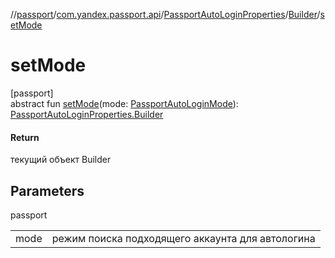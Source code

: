 //[passport](../../../../index.md)/[com.yandex.passport.api](../../index.md)/[PassportAutoLoginProperties](../index.md)/[Builder](index.md)/[setMode](set-mode.md)

# setMode

[passport]\
abstract fun [setMode](set-mode.md)(mode: [PassportAutoLoginMode](../../-passport-auto-login-mode/index.md)): [PassportAutoLoginProperties.Builder](index.md)

#### Return

текущий объект Builder

## Parameters

passport

| | |
|---|---|
| mode | режим поиска подходящего аккаунта для автологина |
